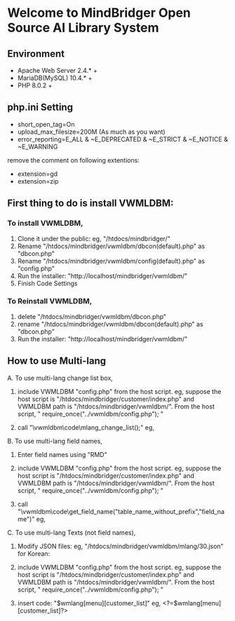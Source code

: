 # Welcome to MindBridger Open Source AI Library System
## Environment
  - Apache Web Server 2.4.* +
  - MariaDB(MySQL) 10.4.* +
  - PHP 8.0.2 +

## php.ini Setting
  - short_open_tag=On
  - upload_max_filesize=200M (As much as you want)
  - error_reporting=E_ALL & ~E_DEPRECATED & ~E_STRICT & ~E_NOTICE & ~E_WARNING

  remove the comment on following extentions:
  - extension=gd 
  - extension=zip  

##  First thing to do is install VWMLDBM:
### To install VWMLDBM,
  1. Clone it under the public: eg, "/htdocs/mindbridger/"
  2. Rename "/htdocs/mindbridger/vwmldbm/dbcon(default).php" as "dbcon.php"
  3. Rename "/htdocs/mindbridger/vwmldbm/config(default).php" as "config.php"
  4. Run the installer: "http://localhost/mindbridger/vwmldbm/"
  5. Finish Code Settings

### To Reinstall VWMLDBM,
  1. delete "/htdocs/mindbridger/vwmldbm/dbcon.php"
  2. rename "/htdocs/mindbridger/vwmldbm/dbcon(default).php" as "dbcon.php"
  3. Run the installer: "http://localhost/mindbridger/vwmldbm/"
  
  
## How to use Multi-lang  
 A. To use multi-lang change list box,
  1. include VWMLDBM "config.php" from the host script. 
	eg, suppose the host script is "/htdocs/mindbridger/customer/index.php"
		and VWMLDBM path is "/htdocs/mindbridger/vwmldbm/".	
		From the host script, " require_once("../vwmldbm/config.php"); "
  
  2. call "\vwmldbm\code\mlang_change_list();"
	eg, <?\vwmldbm\code\mlang_change_list();?>
	
	
B. To use multi-lang field names,
  1. Enter field names using "RMD"
  
  2. include VWMLDBM "config.php" from the host script. 
	eg, suppose the host script is "/htdocs/mindbridger/customer/index.php"
		and VWMLDBM path is "/htdocs/mindbridger/vwmldbm/".	
		From the host script, " require_once("../vwmldbm/config.php"); "
  
  3. call "\vwmldbm\code\get_field_name("table_name_without_prefix","field_name")"
		eg, <?PHP \vwmldbm\code\get_field_name("customer","first_name");?>
	
	
C. To use multi-lang Texts (not field names),
  1. Modify JSON files: eg, "/htdocs/mindbridger/vwmldbm/mlang/30.json" for Korean:
  2. include VWMLDBM "config.php" from the host script. 
	eg, suppose the host script is "/htdocs/mindbridger/customer/index.php"
		and VWMLDBM path is "/htdocs/mindbridger/vwmldbm/".	
		From the host script, " require_once("../vwmldbm/config.php"); "
  
  3. insert code: "$wmlang[menu][customer_list]"
		eg, <?=$wmlang[menu][customer_list]?>
